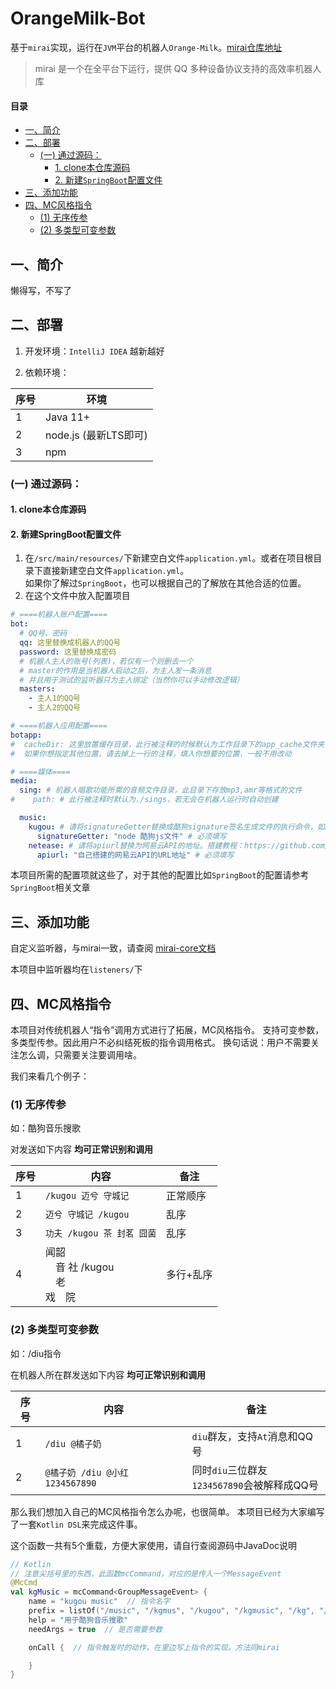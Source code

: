 # OrangeMilk-Bot

基于`mirai`实现，运行在`JVM`平台的机器人`Orange-Milk`。[mirai仓库地址](https://github.com/mamoe/mirai)

> mirai 是一个在全平台下运行，提供 QQ 多种设备协议支持的高效率机器人库

#### 目录
- [一、简介](#一简介)
- [二、部署](#二部署)
  - [(一) 通过源码：](#一-通过源码：)
    - [1. clone本仓库源码](#1-clone本仓库源码)
    - [2. 新建`SpringBoot`配置文件](#2-新建springboot配置文件)
- [三、添加功能](#三添加功能)
- [四、MC风格指令](#四mc风格指令)
  - [(1) 无序传参](#1-无序传参) 
  - [(2) 多类型可变参数](2-多类型可变参数)

## 一、简介
懒得写，不写了
## 二、部署

1. 开发环境：`IntelliJ IDEA` 越新越好

2. 依赖环境：

| 序号  | 环境                |
|-----|-------------------|
| 1   | Java 11+          |
| 2   | node.js (最新LTS即可) |
| 3   | npm               |



### (一) 通过源码：

#### 1. clone本仓库源码
#### 2. 新建SpringBoot配置文件
1. 在`/src/main/resources/`下新建空白文件`application.yml`。或者在项目根目录下直接新建空白文件`application.yml`。<br/>
如果你了解过`SpringBoot`，也可以根据自己的了解放在其他合适的位置。
2. 在这个文件中放入配置项目
```yaml
# ====机器人账户配置====
bot:
  # QQ号、密码
  qq: 这里替换成机器人的QQ号
  password: 这里替换成密码
  # 机器人主人的账号(列表)，若仅有一个则删去一个
  # master的作用是当机器人启动之后，为主人发一条消息
  # 并且用于测试的监听器只为主人绑定（当然你可以手动修改逻辑）
  masters:
    - 主人1的QQ号
    - 主人2的QQ号

# ====机器人应用配置====
botapp:
#  cacheDir: 这里放置缓存目录，此行被注释的时候默认为工作目录下的app_cache文件夹
#  如果你想指定其他位置，请去掉上一行的注释，填入你想要的位置，一般不用改动

# ====媒体====
media:
  sing: # 机器人唱歌功能所需的音频文件目录，此目录下存放mp3,amr等格式的文件
#    path: # 此行被注释时默认为./sings，若无会在机器人运行时自动创建

  music:
    kugou: # 请将signatureGetter替换成酷狗signature签名生成文件的执行命令，如node /path/to/kugou.js
      signatureGetter: "node 酷狗js文件" # 必须填写
    netease: # 请将apiurl替换为网易云API的地址。搭建教程：https://github.com/Binaryify/NeteaseCloudMusicApi
      apiurl: "自己搭建的网易云API的URL地址" # 必须填写
```
本项目所需的配置项就这些了，对于其他的配置比如`SpringBoot`的配置请参考`SpringBoot`相关文章

## 三、添加功能
自定义监听器，与mirai一致，请查阅 [mirai-core文档](https://docs.mirai.mamoe.net/CoreAPI.html)

本项目中监听器均在`listeners/`下

## 四、MC风格指令

本项目对传统机器人“指令”调用方式进行了拓展，MC风格指令。
支持可变参数，多类型传参。因此用户不必纠结死板的指令调用格式。
换句话说：用户不需要关注怎么调，只需要关注要调用啥。

我们来看几个例子：

### (1) 无序传参
如：酷狗音乐搜歌

对发送如下内容 **均可正常识别和调用**

| 序号  | 内容                                  | 备注    |
|-----|-------------------------------------|-------|
| 1   | `/kugou 迈兮 守城记`                     | 正常顺序  |
| 2   | `迈兮 守城记 /kugou`                     | 乱序    |
| 3   | `功夫 /kugou 茶 封茗 囧菌`                 | 乱序    |
| 4   | 闻韶<br/>　音 社 /kugou <br/>　老 <br/>戏　院 | 多行+乱序 |

### (2) 多类型可变参数
如：/diu指令

在机器人所在群发送如下内容 **均可正常识别和调用**

| 序号  | 内容                         | 备注                                   |
|-----|----------------------------|--------------------------------------|
| 1   | `/diu @橘子奶`                | `diu`群友，支持`At`消息和QQ号                 |
| 2   | `@橘子奶 /diu @小红 1234567890` | 同时`diu`三位群友<br/>`1234567890`会被解释成QQ号 |

那么我们想加入自己的MC风格指令怎么办呢，也很简单。
本项目已经为大家编写了一套`Kotlin DSL`来完成这件事。

这个函数一共有5个重载，方便大家使用，请自行查阅源码中JavaDoc说明

```kotlin
// Kotlin
// 注意尖括号里的东西，此函数mcCommand，对应的是传入一个MessageEvent
@McCmd
val kgMusic = mcCommand<GroupMessageEvent> {
    name = "kugou music"  // 指令名字
    prefix = listOf("/music", "/kgmus", "/kugou", "/kgmusic", "/kg", "/酷狗") //指令的触发方式
    help = "用于酷狗音乐搜歌"
    needArgs = true  // 是否需要参数

    onCall {  // 指令触发时的动作，在里边写上指令的实现。方法同mirai

    }
}
```